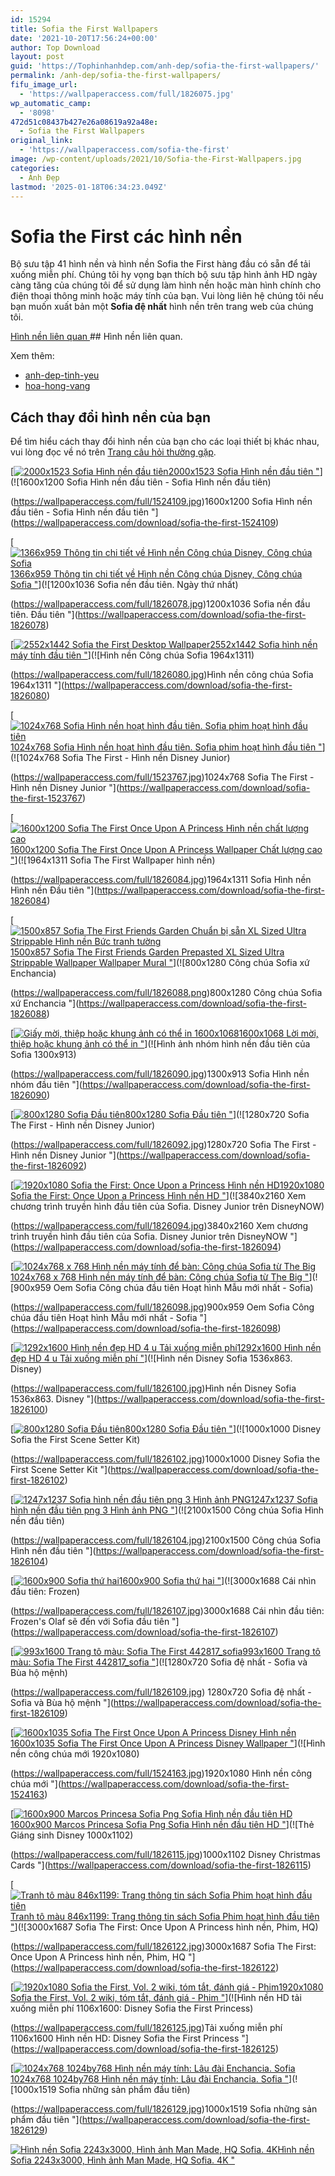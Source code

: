 ```yaml
---
id: 15294
title: Sofia the First Wallpapers
date: '2021-10-20T17:56:24+00:00'
author: Top Download
layout: post
guid: 'https://Tophinhanhdep.com/anh-dep/sofia-the-first-wallpapers/'
permalink: /anh-dep/sofia-the-first-wallpapers/
fifu_image_url:
  - 'https://wallpaperaccess.com/full/1826075.jpg'
wp_automatic_camp:
  - '8098'
472d51c08437b427e26a08619a92a48e:
  - Sofia the First Wallpapers
original_link:
  - 'https://wallpaperaccess.com/sofia-the-first'
image: /wp-content/uploads/2021/10/Sofia-the-First-Wallpapers.jpg
categories:
  - Ảnh Đẹp
lastmod: '2025-01-18T06:34:23.049Z'
---
```

# Sofia the First các hình nền

Bộ sưu tập 41 hình nền và hình nền Sofia the First hàng đầu có sẵn để tải xuống miễn phí. Chúng tôi hy vọng bạn thích bộ sưu tập hình ảnh HD ngày càng tăng của chúng tôi để sử dụng làm hình nền hoặc màn hình chính cho điện thoại thông minh hoặc máy tính của bạn. Vui lòng liên hệ chúng tôi nếu bạn muốn xuất bản một **Sofia đệ nhất** hình nền trên trang web của chúng tôi.

[Hình nền liên quan ](#related) ## Hình nền liên quan.

   
 Xem thêm:

   
- [anh-dep-tinh-yeu](https://tophinhanhdep.com/anh-tinh-yeu/anh-dep-tinh-yeu/)
- [hoa-hong-vang](https://tophinhanhdep.com/hoa-hong/hoa-hong-vang/)

## Cách thay đổi hình nền của bạn

Để tìm hiểu cách thay đổi hình nền của bạn cho các loại thiết bị khác nhau, vui lòng đọc về nó trên [Trang câu hỏi thường gặp](https://tophinhanhdep.com/faq/).

  
[[![2000x1523 Sofia Hình nền đầu tiên](https://wallpaperaccess.com/full/1826075.jpg)2000x1523 Sofia Hình nền đầu tiên "](https://wallpaperaccess.com/download/sofia-the-first-1826075)](![1600x1200 Sofia Hình nền đầu tiên - Sofia Hình nền đầu tiên)

(https://wallpaperaccess.com/full/1524109.jpg)1600x1200 Sofia Hình nền đầu tiên - Sofia Hình nền đầu tiên "](https://wallpaperaccess.com/download/sofia-the-first-1524109)

[[![1366x959 Thông tin chi tiết về Hình nền Công chúa Disney, Công chúa Sofia](https://wallpaperaccess.com/full/1826077.jpg)1366x959 Thông tin chi tiết về Hình nền Công chúa Disney, Công chúa Sofia "](https://wallpaperaccess.com/download/sofia-the-first-1826077)](![1200x1036 Sofia nền đầu tiên.  Ngày thứ nhất)

(https://wallpaperaccess.com/full/1826078.jpg)1200x1036 Sofia nền đầu tiên. Đầu tiên "](https://wallpaperaccess.com/download/sofia-the-first-1826078)

[[![2552x1442 Sofia the First Desktop Wallpaper](https://wallpaperaccess.com/full/1826079.jpg)2552x1442 Sofia hình nền máy tính đầu tiên "](https://wallpaperaccess.com/download/sofia-the-first-1826079)](![Hình nền Công chúa Sofia 1964x1311)

(https://wallpaperaccess.com/full/1826080.jpg)Hình nền công chúa Sofia 1964x1311 "](https://wallpaperaccess.com/download/sofia-the-first-1826080)

[[![1024x768 Sofia Hình nền hoạt hình đầu tiên.  Sofia phim hoạt hình đầu tiên](https://wallpaperaccess.com/full/1524164.jpg)1024x768 Sofia Hình nền hoạt hình đầu tiên. Sofia phim hoạt hình đầu tiên "](https://wallpaperaccess.com/download/sofia-the-first-1524164)](![1024x768 Sofia The First - Hình nền Disney Junior)

(https://wallpaperaccess.com/full/1523767.jpg)1024x768 Sofia The First - Hình nền Disney Junior "](https://wallpaperaccess.com/download/sofia-the-first-1523767)

[[![1600x1200 Sofia The First Once Upon A Princess Hình nền chất lượng cao](https://wallpaperaccess.com/full/1524119.jpg)1600x1200 Sofia The First Once Upon A Princess Wallpaper Chất lượng cao "](https://wallpaperaccess.com/download/sofia-the-first-1524119)](![1964x1311 Sofia The First Wallpaper hình nền)

(https://wallpaperaccess.com/full/1826084.jpg)1964x1311 Sofia Hình nền Hình nền Đầu tiên "](https://wallpaperaccess.com/download/sofia-the-first-1826084)

[[![1500x857 Sofia The First Friends Garden Chuẩn bị sẵn XL Sized Ultra Strippable Hình nền Bức tranh tường](https://wallpaperaccess.com/full/1826086.jpg)1500x857 Sofia The First Friends Garden Prepasted XL Sized Ultra Strippable Wallpaper Wallpaper Mural "](https://wallpaperaccess.com/download/sofia-the-first-1826086)](![800x1280 Công chúa Sofia xứ Enchancia)

(https://wallpaperaccess.com/full/1826088.png)800x1280 Công chúa Sofia xứ Enchancia "](https://wallpaperaccess.com/download/sofia-the-first-1826088)

[[![Giấy mời, thiệp hoặc khung ảnh có thể in 1600x1068](https://wallpaperaccess.com/full/1826089.jpg)1600x1068 Lời mời, thiệp hoặc khung ảnh có thể in "](https://wallpaperaccess.com/download/sofia-the-first-1826089)](![Hình ảnh nhóm hình nền đầu tiên của Sofia 1300x913)

(https://wallpaperaccess.com/full/1826090.jpg)1300x913 Sofia Hình nền nhóm đầu tiên "](https://wallpaperaccess.com/download/sofia-the-first-1826090)

[[![800x1280 Sofia Đầu tiên](https://wallpaperaccess.com/full/1826091.png)800x1280 Sofia Đầu tiên "](https://wallpaperaccess.com/download/sofia-the-first-1826091)](![1280x720 Sofia The First - Hình nền Disney Junior)

(https://wallpaperaccess.com/full/1826092.jpg)1280x720 Sofia The First - Hình nền Disney Junior "](https://wallpaperaccess.com/download/sofia-the-first-1826092)

[[![1920x1080 Sofia the First: Once Upon a Princess Hình nền HD](https://wallpaperaccess.com/full/1826093.jpg)1920x1080 Sofia the First: Once Upon a Princess Hình nền HD "](https://wallpaperaccess.com/download/sofia-the-first-1826093)](![3840x2160 Xem chương trình truyền hình đầu tiên của Sofia.  Disney Junior trên DisneyNOW)

(https://wallpaperaccess.com/full/1826094.jpg)3840x2160 Xem chương trình truyền hình đầu tiên của Sofia. Disney Junior trên DisneyNOW "](https://wallpaperaccess.com/download/sofia-the-first-1826094)

[[![1024x768 x 768 Hình nền máy tính để bàn: Công chúa Sofia từ The Big](https://wallpaperaccess.com/full/1524167.jpg)1024x768 x 768 Hình nền máy tính để bàn: Công chúa Sofia từ The Big "](https://wallpaperaccess.com/download/sofia-the-first-1524167)](![900x959 Oem Sofia Công chúa đầu tiên Hoạt hình Mẫu mới nhất - Sofia)

(https://wallpaperaccess.com/full/1826098.jpg)900x959 Oem Sofia Công chúa đầu tiên Hoạt hình Mẫu mới nhất - Sofia "](https://wallpaperaccess.com/download/sofia-the-first-1826098)

[[![1292x1600 Hình nền đẹp HD 4 u Tải xuống miễn phí](https://wallpaperaccess.com/full/1524170.jpg)1292x1600 Hình nền đẹp HD 4 u Tải xuống miễn phí "](https://wallpaperaccess.com/download/sofia-the-first-1524170)](![Hình nền Disney Sofia 1536x863.  Disney)

(https://wallpaperaccess.com/full/1826100.jpg)Hình nền Disney Sofia 1536x863. Disney "](https://wallpaperaccess.com/download/sofia-the-first-1826100)

[[![800x1280 Sofia Đầu tiên](https://wallpaperaccess.com/full/1826101.png)800x1280 Sofia Đầu tiên "](https://wallpaperaccess.com/download/sofia-the-first-1826101)](![1000x1000 Disney Sofia the First Scene Setter Kit)

(https://wallpaperaccess.com/full/1826102.jpg)1000x1000 Disney Sofia the First Scene Setter Kit "](https://wallpaperaccess.com/download/sofia-the-first-1826102)

[[![1247x1237 Sofia hình nền đầu tiên png 3 Hình ảnh PNG](https://wallpaperaccess.com/full/1826103.png)1247x1237 Sofia hình nền đầu tiên png 3 Hình ảnh PNG "](https://wallpaperaccess.com/download/sofia-the-first-1826103)](![2100x1500 Công chúa Sofia Hình nền đầu tiên)

(https://wallpaperaccess.com/full/1826104.jpg)2100x1500 Công chúa Sofia Hình nền đầu tiên "](https://wallpaperaccess.com/download/sofia-the-first-1826104)

[[![1600x900 Sofia thứ hai](https://wallpaperaccess.com/full/1826106.png)1600x900 Sofia thứ hai "](https://wallpaperaccess.com/download/sofia-the-first-1826106)](![3000x1688 Cái nhìn đầu tiên: Frozen)

(https://wallpaperaccess.com/full/1826107.jpg)3000x1688 Cái nhìn đầu tiên: Frozen's Olaf sẽ đến với Sofia đầu tiên "](https://wallpaperaccess.com/download/sofia-the-first-1826107)

[[![993x1600 Trang tô màu: Sofia The First 442817_sofia](https://wallpaperaccess.com/full/1826108.png)993x1600 Trang tô màu: Sofia The First 442817\_sofia "](https://wallpaperaccess.com/download/sofia-the-first-1826108)](![1280x720 Sofia đệ nhất - Sofia và Bùa hộ mệnh)

(https://wallpaperaccess.com/full/1826109.jpg) 1280x720 Sofia đệ nhất - Sofia và Bùa hộ mệnh "](https://wallpaperaccess.com/download/sofia-the-first-1826109)

[[![1600x1035 Sofia The First Once Upon A Princess Disney Hình nền](https://wallpaperaccess.com/full/1826110.jpg)1600x1035 Sofia The First Once Upon A Princess Disney Wallpaper "](https://wallpaperaccess.com/download/sofia-the-first-1826110)](![Hình nền công chúa mới 1920x1080)

(https://wallpaperaccess.com/full/1524163.jpg)1920x1080 Hình nền công chúa mới "](https://wallpaperaccess.com/download/sofia-the-first-1524163)

[[![1600x900 Marcos Princesa Sofia Png Sofia Hình nền đầu tiên HD](https://wallpaperaccess.com/full/1826114.jpg)1600x900 Marcos Princesa Sofia Png Sofia Hình nền đầu tiên HD "](https://wallpaperaccess.com/download/sofia-the-first-1826114)](![Thẻ Giáng sinh Disney 1000x1102)

(https://wallpaperaccess.com/full/1826115.jpg)1000x1102 Disney Christmas Cards "](https://wallpaperaccess.com/download/sofia-the-first-1826115)

[[![Tranh tô màu 846x1199: Trang thông tin sách Sofia Phim hoạt hình đầu tiên](https://wallpaperaccess.com/full/1826120.jpg)Tranh tô màu 846x1199: Trang thông tin sách Sofia Phim hoạt hình đầu tiên "](https://wallpaperaccess.com/download/sofia-the-first-1826120)](![3000x1687 Sofia The First: Once Upon A Princess hình nền, Phim, HQ)

(https://wallpaperaccess.com/full/1826122.jpg)3000x1687 Sofia The First: Once Upon A Princess hình nền, Phim, HQ "](https://wallpaperaccess.com/download/sofia-the-first-1826122)

[[![1920x1080 Sofia the First, Vol.  2 wiki, tóm tắt, đánh giá - Phim](https://wallpaperaccess.com/full/1826124.jpg)1920x1080 Sofia the First, Vol. 2 wiki, tóm tắt, đánh giá - Phim "](https://wallpaperaccess.com/download/sofia-the-first-1826124)](![Hình nền HD tải xuống miễn phí 1106x1600: Disney Sofia the First Princess)

(https://wallpaperaccess.com/full/1826125.jpg)Tải xuống miễn phí 1106x1600 Hình nền HD: Disney Sofia the First Princess "](https://wallpaperaccess.com/download/sofia-the-first-1826125)

[[![1024x768 1024by768 Hình nền máy tính: Lâu đài Enchancia.  Sofia](https://wallpaperaccess.com/full/1826126.jpg)1024x768 1024by768 Hình nền máy tính: Lâu đài Enchancia. Sofia "](https://wallpaperaccess.com/download/sofia-the-first-1826126)](![1000x1519 Sofia những sản phẩm đầu tiên)

(https://wallpaperaccess.com/full/1826129.jpg)1000x1519 Sofia những sản phẩm đầu tiên "](https://wallpaperaccess.com/download/sofia-the-first-1826129)

[![Hình nền Sofia 2243x3000, Hình ảnh Man Made, HQ Sofia.  4K](https://wallpaperaccess.com/full/1826130.png)Hình nền Sofia 2243x3000, Hình ảnh Man Made, HQ Sofia. 4K "](https://wallpaperaccess.com/download/sofia-the-first-1826130)
